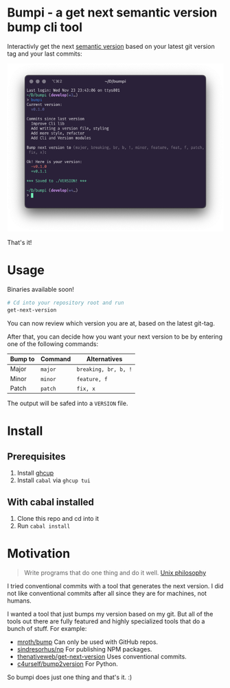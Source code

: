 # Bumpi - a get next semantic version bump cli tool

Interactivly get the next [semantic version](https://semver.org/) based on your latest git version tag and your last commits:

![Usage](./docs/Usage.png)

That's it!

# Usage

Binaries available soon!

```bash
# Cd into your repository root and run
get-next-version
```

You can now review which version you are at, based on the latest git-tag.

After that, you can decide how you want your next version to be by entering one of the following commands:

| Bump to | Command | Alternatives         |
| ------- | ------- | -------------------- |
| Major   | `major` | `breaking, br, b, !` |
| Minor   | `minor` | `feature, f`         |
| Patch   | `patch` | `fix, x`             |

The output will be safed into a `VERSION` file.

# Install

## Prerequisites

1. Install [ghcup](https://www.haskell.org/ghcup/)
2. Install `cabal` via `ghcup tui`

## With cabal installed

1. Clone this repo and cd into it
2. Run `cabal install`

# Motivation

> Write programs that do one thing and do it well. [Unix philosophy](https://en.wikipedia.org/wiki/Unix_philosophy)

I tried conventional commits with a tool that generates the next version. I did not like conventional commits after all since they are for machines, not humans.

I wanted a tool that just bumps my version based on my git. But all of the tools out there are fully featured and highly specialized tools that do a bunch of stuff. For example:

  - [mroth/bump](https://github.com/mroth/bump) Can only be used with GitHub repos.
  - [sindresorhus/np](https://github.com/sindresorhus/np) For publishing NPM packages.
  - [thenativeweb/get-next-version](https://github.com/thenativeweb/get-next-version) Uses conventional commits.
  - [c4urself/bump2version](https://github.com/c4urself/bump2version) For Python.

So bumpi does just one thing and that's it. :)
